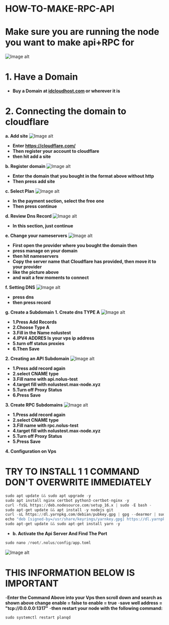 # HOW-TO-MAKE-RPC-API
# Make sure you are running the node you want to make api+RPC for
![Image alt](https://github.com/Node-max/HOW-TO-MAKE-RPC-API/blob/main/image.png)

# 1. Have a Domain
- **Buy a Domain at [idcloudhost.com](https://idcloudhost.com/) or wherever it is**

# 2. Connecting the domain to cloudflare

**a. Add site**
![Image alt](https://github.com/Node-max/HOW-TO-MAKE-RPC-API/blob/main/image%20(1).png)

- **Enter https://cloudflare.com/**
- **Then register your account to cloudflare**
- **then hit add a site**

**b. Register domain**
![Image alt](https://github.com/Node-max/HOW-TO-MAKE-RPC-API/blob/main/Slide1.JPG)

- **Enter the domain that you bought in the format above without http**
- **Then press add site**

**c. Select Plan**
![Image alt](https://github.com/Node-max/HOW-TO-MAKE-RPC-API/blob/main/image%20(2).png)

- **In the payment section, select the free one** 
- **Then press continue**

**d. Review Dns Record**
![Image alt](https://github.com/Node-max/HOW-TO-MAKE-RPC-API/blob/main/image%20(3).png)

- **In this section, just continue**

**e. Change your nameservers**
![Image alt](https://github.com/Node-max/HOW-TO-MAKE-RPC-API/blob/main/image%20(4).png)

- **First open the provider where you bought the domain then**
- **press manage on your domain**
- **then hit nameservers**
- **Copy the server name that Cloudflare has provided, then move it to your provider**
- **like the picture above**
- **and wait a few moments to connect**

**f. Setting DNS**
![Image alt](https://github.com/Node-max/HOW-TO-MAKE-RPC-API/blob/main/Slide2.JPG)

- **press dns**
- **then press record**

**g. Create a Subdomain**
**1. Create dns TYPE A**
![Image alt](https://github.com/Node-max/HOW-TO-MAKE-RPC-API/blob/main/Slide3.JPG)

- **1.Press Add Records**
- **2.Choose Type A**
- **3.Fill in the Name nolustest**
- **4.IPV4 ADDRES Is your vps ip address**
- **5.turn off status proxies**
- **6.Then Save**

**2. Creating an API Subdomain**
![Image alt](https://github.com/Node-max/HOW-TO-MAKE-RPC-API/blob/main/Slide4.JPG)

- **1.Press add record again**
- **2.select CNAME type**
- **3.Fill name with api.nolus-test**
- **4.target fill with nolustest.max-node.xyz**
- **5.Turn off Proxy Status**
- **6.Press Save**

**3. Create RPC Subdomains**
![Image alt](https://github.com/Node-max/HOW-TO-MAKE-RPC-API/blob/main/Slide5.JPG)

- **1.Press add record again**
- **2.select CNAME type**
- **3.Fill name with rpc.nolus-test**
- **4.target fill with nolustest.max-node.xyz**
- **5.Turn off Proxy Status**
- **5.Press Save**

**4. Configuration on Vps**
# TRY TO INSTALL 1 1 COMMAND DON'T OVERWRITE IMMEDIATELY

```python
sudo apt update && sudo apt upgrade -y
sudo apt install nginx certbot python3-certbot-nginx -y
curl -fsSL https://deb.nodesource.com/setup_16.x | sudo -E bash -
sudo apt-get update && apt install -y nodejs git
curl -sL https://dl.yarnpkg.com/debian/pubkey.gpg | gpg --dearmor | sudo tee /usr/share/keyrings/yarnkey.gpg >/dev/null
echo "deb [signed-by=/usr/share/keyrings/yarnkey.gpg] https://dl.yarnpkg.com/debian stable main" | sudo tee /etc/apt/sources.list.d/yarn.list
sudo apt-get update && sudo apt-get install yarn -y
```
- **b. Activate the Api Server And Find The Port**

```python
sudo nano /root/.nolus/config/app.toml
```
![Image alt](https://github.com/Node-max/HOW-TO-MAKE-RPC-API/blob/main/image%20(5).png)

# THIS INFORMATION BELOW IS IMPORTANT

-**Enter the Command Above into your Vps then scroll down and search as shown above change enable = false to enable = true**
-**save well address = "tcp://0.0.0.0:1317"**
-**then restart your node with the following command:**

```python
sudo systemctl restart planqd
```









